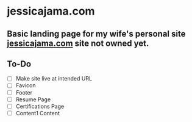 # jessicajama.com

## Basic landing page for my wife's personal site [jessicajama.com](https://www.jessicajama.com) site not owned yet.

## To-Do

-   [ ] Make site live at intended URL
-   [ ] Favicon
-   [ ] Footer
-   [ ] Resume Page
-   [ ] Certifications Page
-   [ ] Content1 Content